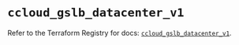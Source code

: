 # `ccloud_gslb_datacenter_v1`

Refer to the Terraform Registry for docs: [`ccloud_gslb_datacenter_v1`](https://registry.terraform.io/providers/sap-cloud-infrastructure/sci/2.2.1/docs/resources/ccloud_gslb_datacenter_v1).
